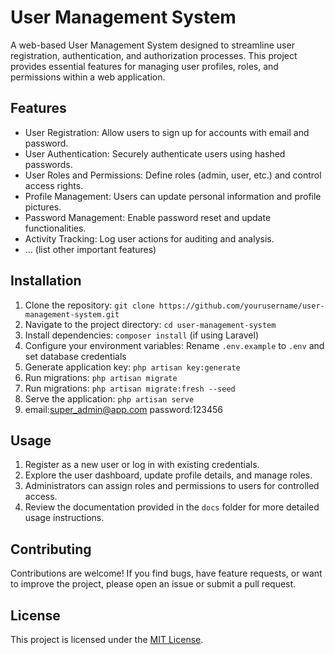 # User Management System

A web-based User Management System designed to streamline user registration, authentication, and authorization processes. This project provides essential features for managing user profiles, roles, and permissions within a web application.

## Features

- User Registration: Allow users to sign up for accounts with email and password.
- User Authentication: Securely authenticate users using hashed passwords.
- User Roles and Permissions: Define roles (admin, user, etc.) and control access rights.
- Profile Management: Users can update personal information and profile pictures.
- Password Management: Enable password reset and update functionalities.
- Activity Tracking: Log user actions for auditing and analysis.
- ... (list other important features)

## Installation

1. Clone the repository: `git clone https://github.com/yourusername/user-management-system.git`
2. Navigate to the project directory: `cd user-management-system`
3. Install dependencies: `composer install` (if using Laravel)
4. Configure your environment variables: Rename `.env.example` to `.env` and set database credentials
5. Generate application key: `php artisan key:generate`
6. Run migrations: `php artisan migrate`
7. Run migrations: `php artisan migrate:fresh --seed`
8. Serve the application: `php artisan serve`
9. email:super_admin@app.com 
   password:123456
## Usage

1. Register as a new user or log in with existing credentials.
2. Explore the user dashboard, update profile details, and manage roles.
3. Administrators can assign roles and permissions to users for controlled access.
4. Review the documentation provided in the `docs` folder for more detailed usage instructions.

## Contributing

Contributions are welcome! If you find bugs, have feature requests, or want to improve the project, please open an issue or submit a pull request.

## License

This project is licensed under the [MIT License](LICENSE).




